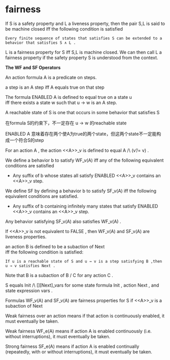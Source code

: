 
# fairness

If S is a safety property and L a liveness property, then the pair S,L is said to be machine closed iff the following condition is satisfied
```
Every finite sequence of states that satisfies S can be extended to a behavior that satisfies S ∧ L .
```

L is a fairness property for S iff S,L is machine closed. We can then call L a fairness property if the safety
property S is understood from the context.


**The WF and SF Operators**

An action formula A is a predicate on steps.

a step is an A step iff A equals true on that step

The formula ENABLED A is defined to equal true on a state u   
iff there exists a state w such that u → w is an A step.  

A reachable state of S is one that occurs in some behavior that satisfies S  

在formula S的约束下，不一定存在 u → w 的reachable state  

ENABLED A 意味着存在两个使A为true的两个state，但这两个state不一定能构成一个符合S的step


For an action A , the action <\<A\>>_v is defined to equal A /\ (v’/= v) .

We define a behavior b to satisfy WF_v(A) iff any of the following equivalent conditions are satisfied
* Any suffix of b whose states all satisfy ENABLED <\<A\>>_v contains an <\<A\>>_v step.


We define SF by defining a behavior b to satisfy SF_v(A) iff the following equivalent conditions are satisfied.
* Any suffix of b containing infinitely many states that satisfy ENABLED <\<A\>>_v contains an <\<A\>>_v step.

Any behavior satisfying SF_v(A) also satisfies WF_v(A) .

If <\<A\>>_v is not equivalent to FALSE , then WF_v(A) and
SF_v(A) are liveness properties. 


an action B is defined to be a subaction of Next   
iff the following condition is satisfied: 
```
If u is a reachable state of S and u → v is a step satisfying B ,then u → v satisfies Next .
```

Note that B is a subaction of B \/ C for any action C .

S equals Init /\ [][Next]_vars for some state formula Init , action Next , and state expression vars .

Formulas WF_v(A) and SF_v(A) are fairness properties for S if <\<A\>>_v is a subaction of Next


Weak fairness over an action means if that action is continuously enabled, it must eventually be taken.

Weak fairness WF_e(A) means if action A is enabled continuously (i.e. without interruptions), it must eventually be taken. 

Strong fairness SF_e(A) means if action A is enabled continually (repeatedly, with or without interruptions), it must eventually be taken.